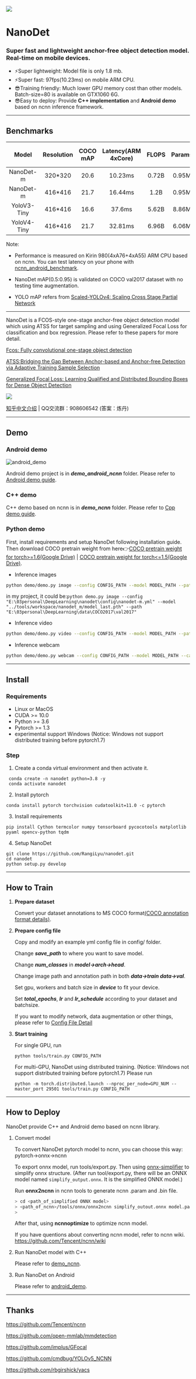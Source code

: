 ![](docs/imgs/Title.jpg)

# NanoDet


### Super fast and lightweight anchor-free object detection model. Real-time on mobile devices.

* ⚡Super lightweight: Model file is only 1.8 mb.
* ⚡Super fast: 97fps(10.23ms) on mobile ARM CPU.
* 😎Training friendly:  Much lower GPU memory cost than other models. Batch-size=80 is available on GTX1060 6G.
* 😎Easy to deploy: Provide **C++ implementation** and **Android demo** based on ncnn inference framework.

****

## Benchmarks

Model     |Resolution|COCO mAP|Latency(ARM 4xCore)|FLOPS|Params   | Model Size(ncnn bin)
:--------:|:--------:|:------:|:-----------------:|:---:|:-------:|:-------:
NanoDet-m | 320*320 |  20.6 | 10.23ms | 0.72B   | 0.95M | 1.8mb
NanoDet-m | 416*416 |  21.7 | 16.44ms | 1.2B    | 0.95M | 1.8mb
YoloV3-Tiny| 416*416 | 16.6 | 37.6ms  | 5.62B   | 8.86M | 33.7mb
YoloV4-Tiny| 416*416 | 21.7 | 32.81ms | 6.96B   | 6.06M | 23.0mb

Note:

* Performance is measured on Kirin 980(4xA76+4xA55) ARM CPU based on ncnn. You can test latency on your phone with [ncnn_android_benchmark](https://github.com/nihui/ncnn-android-benchmark).

* NanoDet mAP(0.5:0.95) is validated on COCO val2017 dataset with no testing time augmentation. 

* YOLO mAP refers from [Scaled-YOLOv4: Scaling Cross Stage Partial Network](https://arxiv.org/abs/2011.08036)

****
NanoDet is a FCOS-style one-stage anchor-free object detection model which using ATSS for target sampling and using Generalized Focal Loss for classification and box regression. Please refer to these papers for more detail.

[Fcos: Fully convolutional one-stage object detection](http://openaccess.thecvf.com/content_ICCV_2019/papers/Tian_FCOS_Fully_Convolutional_One-Stage_Object_Detection_ICCV_2019_paper.pdf)

[ATSS:Bridging the Gap Between Anchor-based and Anchor-free Detection via Adaptive Training Sample Selection](https://arxiv.org/pdf/1912.02424.pdf)

[Generalized Focal Loss: Learning Qualified and Distributed Bounding Boxes for Dense Object Detection](https://arxiv.org/pdf/2006.04388.pdf)


![](docs/imgs/Model_arch.png)

[知乎中文介绍](https://zhuanlan.zhihu.com/p/306530300)
 | QQ交流群：908606542 (答案：炼丹)

****
## Demo

### Android demo

![android_demo](docs/imgs/Android_demo.jpg)

Android demo project is in ***demo_android_ncnn*** folder. Please refer to [Android demo guide](demo_android_ncnn/README.md).

### C++ demo

C++ demo based on ncnn is in ***demo_ncnn*** folder. Please refer to [Cpp demo guide](demo_ncnn/README.md).

### Python demo

First, install requirements and setup NanoDet following installation guide. Then download COCO pretrain weight from here👉[COCO pretrain weight for torch>=1.6(Google Drive)](https://drive.google.com/file/d/1EhMqGozKfqEfw8y9ftbi1jhYu86XoW62/view?usp=sharing) | [COCO pretrain weight for torch<=1.5(Google Drive)](https://drive.google.com/file/d/10h-0qLMCgYvWQvKULqbkLvmirFR-w9NN/view?usp=sharing).

* Inference images

```bash
python demo/demo.py image --config CONFIG_PATH --model MODEL_PATH --path IMAGE_PATH
```
in my project, it could be:`python demo.py image --config "E:\03personal\DeepLearning\nanodet\config\nanodet-m.yml" --model "../tools/workspace/nanodet_m/model_last.pth" --path "E:\03personal\DeepLearning\data\COCO2017\val2017"`

* Inference video

```bash
python demo/demo.py video --config CONFIG_PATH --model MODEL_PATH --path VIDEO_PATH
```

* Inference webcam

```bash
python demo/demo.py webcam --config CONFIG_PATH --model MODEL_PATH --camid YOUR_CAMERA_ID
```

****

## Install

### Requirements

* Linux or MacOS
* CUDA >= 10.0
* Python >= 3.6
* Pytorch >= 1.3
* experimental support Windows (Notice: Windows not support distributed training before pytorch1.7)

### Step

1. Create a conda virtual environment and then activate it.

```shell script
 conda create -n nanodet python=3.8 -y
 conda activate nanodet
```

2. Install pytorch

```shell script
conda install pytorch torchvision cudatoolkit=11.0 -c pytorch
```

3. Install requirements

```shell script
pip install Cython termcolor numpy tensorboard pycocotools matplotlib pyaml opencv-python tqdm
```

4. Setup NanoDet

```shell script
git clone https://github.com/RangiLyu/nanodet.git
cd nanodet
python setup.py develop
```

****

## How to Train

1. **Prepare dataset**

    Convert your dataset annotations to MS COCO format[(COCO annotation format details)](https://cocodataset.org/#format-data). 

2. **Prepare config file**

    Copy and modify an example yml config file in config/ folder.

    Change ***save_path*** to where you want to save model.

    Change ***num_classes*** in ***model->arch->head***.

    Change image path and annotation path in both ***data->train   data->val***.

    Set gpu, workers and batch size in ***device*** to fit your device.

    Set ***total_epochs***, ***lr*** and ***lr_schedule*** according to your dataset and batchsize.

    If you want to modify network, data augmentation or other things, please refer to [Config File Detail](docs/config_file_detail.md)

3. **Start training**

    For single GPU, run

    ```shell script
    python tools/train.py CONFIG_PATH
    ```

    For multi-GPU, NanoDet using distributed training. (Notice: Windows not support distributed training before pytorch1.7) Please run

    ```shell script
    python -m torch.distributed.launch --nproc_per_node=GPU_NUM --master_port 29501 tools/train.py CONFIG_PATH
    ```

****

## How to Deploy

NanoDet provide C++ and Android demo based on ncnn library.

1. Convert model

    To convert NanoDet pytorch model to ncnn, you can choose this way: pytorch->onnx->ncnn

    To export onnx model, run tools/export.py. Then using [onnx-simplifier](https://github.com/daquexian/onnx-simplifier) to simplify onnx structure. (After run tool/export.py, there will be an ONNX model named `simplify_output.onnx`. It is the simplified ONNX model.)

    Run **onnx2ncnn** in ncnn tools to generate ncnn .param and .bin file. 
    ~~~bash
    > cd <path_of_simplified ONNX model>
    > <path_of_ncnn>/tools/onnx/onnx2ncnn simplify_outout.onnx model.param model.bin
    >
   ~~~
    
    After that, using **ncnnoptimize** to optimize ncnn model.

    If you have quentions about converting ncnn model, refer to ncnn wiki. https://github.com/Tencent/ncnn/wiki 

2. Run NanoDet model with C++

    Please refer to [demo_ncnn](demo_ncnn/README.md).

3. Run NanoDet on Android

    Please refer to [android_demo](demo_android_ncnn/README.md).

****

## Thanks

https://github.com/Tencent/ncnn

https://github.com/open-mmlab/mmdetection

https://github.com/implus/GFocal

https://github.com/cmdbug/YOLOv5_NCNN

https://github.com/rbgirshick/yacs




